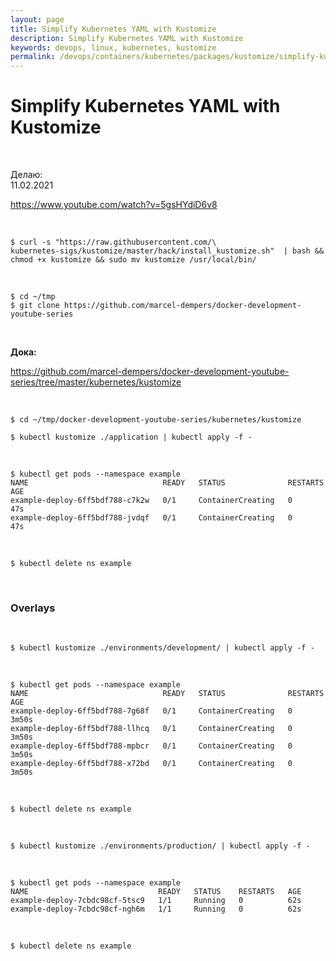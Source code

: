 ```yaml
---
layout: page
title: Simplify Kubernetes YAML with Kustomize
description: Simplify Kubernetes YAML with Kustomize
keywords: devops, linux, kubernetes, kustomize
permalink: /devops/containers/kubernetes/packages/kustomize/simplify-kubernetes-yaml-with-kustomize/
---
```


# Simplify Kubernetes YAML with Kustomize

<br/>

Делаю:  
11.02.2021

https://www.youtube.com/watch?v=5gsHYdiD6v8

<br/>

```
$ curl -s "https://raw.githubusercontent.com/\
kubernetes-sigs/kustomize/master/hack/install_kustomize.sh"  | bash && chmod +x kustomize && sudo mv kustomize /usr/local/bin/
```

<br/>

```
$ cd ~/tmp
$ git clone https://github.com/marcel-dempers/docker-development-youtube-series
```

<br/>

**Дока:**

https://github.com/marcel-dempers/docker-development-youtube-series/tree/master/kubernetes/kustomize

<br/>

```
$ cd ~/tmp/docker-development-youtube-series/kubernetes/kustomize

$ kubectl kustomize ./application | kubectl apply -f -

```

<br/>

```
$ kubectl get pods --namespace example
NAME                              READY   STATUS              RESTARTS   AGE
example-deploy-6ff5bdf788-c7k2w   0/1     ContainerCreating   0          47s
example-deploy-6ff5bdf788-jvdqf   0/1     ContainerCreating   0          47s
```

<br/>

```
$ kubectl delete ns example
```

<br/>

### Overlays

<br/>

```
$ kubectl kustomize ./environments/development/ | kubectl apply -f -
```

<br/>

```
$ kubectl get pods --namespace example
NAME                              READY   STATUS              RESTARTS   AGE
example-deploy-6ff5bdf788-7g68f   0/1     ContainerCreating   0          3m50s
example-deploy-6ff5bdf788-llhcq   0/1     ContainerCreating   0          3m50s
example-deploy-6ff5bdf788-mpbcr   0/1     ContainerCreating   0          3m50s
example-deploy-6ff5bdf788-x72bd   0/1     ContainerCreating   0          3m50s

```

<br/>

```
$ kubectl delete ns example
```

<br/>

```
$ kubectl kustomize ./environments/production/ | kubectl apply -f -
```

<br/>

```
$ kubectl get pods --namespace example
NAME                             READY   STATUS    RESTARTS   AGE
example-deploy-7cbdc98cf-5tsc9   1/1     Running   0          62s
example-deploy-7cbdc98cf-ngh6m   1/1     Running   0          62s
```

<br/>

```
$ kubectl delete ns example
```
